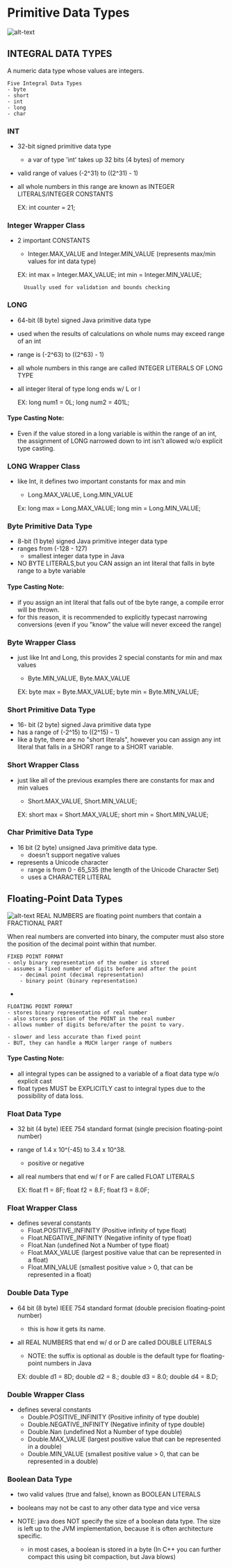 # Primitive Data Types
![alt-text](/Users/emangini/IdeaProjects/edtbl76/HowToDoInJava/JavaBasics/src/com/basics/DataTypes/PrimitiveTypes/Primitive-data-types-in-java.jpg)

## INTEGRAL DATA TYPES

A numeric data type whose values are integers. 

    Five Integral Data Types
    - byte
    - short
    - int
    - long
    - char
    
### INT
- 32-bit signed primitive data type
    - a var of type 'int' takes up 32 bits (4 bytes) of memory
- valid range of values (-2^31) to ((2^31) - 1)
- all whole numbers in this range are known as INTEGER LITERALS/INTEGER CONSTANTS


    EX:
        int counter = 21;
        
### Integer Wrapper Class
- 2 important CONSTANTS
    - Integer.MAX_VALUE and Integer.MIN_VALUE (represents max/min values for int data type)
    
    
    EX:
        int max = Integer.MAX_VALUE; 
        int min = Integer.MIN_VALUE;
        
        Usually used for validation and bounds checking
  
        
### LONG
- 64-bit (8 byte) signed Java primitive data type
- used when the results of calculations on whole nums may exceed range of an int
- range is (-2^63) to ((2^63) - 1)
- all whole numbers in this range are called INTEGER LITERALS OF LONG TYPE
- all integer literal of type long ends w/ L or l


    EX:
        long num1 = 0L;
        long num2 = 401L;
        
#### Type Casting Note:
- Even if the value stored in a long variable is within the range of an int, the assignment of LONG narrowed
down to int isn't allowed w/o explicit type casting. 
        
### LONG Wrapper Class
- like Int, it defines two important constants for max and min
    - Long.MAX_VALUE, Long.MIN_VALUE
    
    
    Ex:
        long max = Long.MAX_VALUE;
        long min = Long.MIN_VALUE;
        
### Byte Primitive Data Type
- 8-bit (1 byte) signed Java primitive integer data type
- ranges from (-128 - 127)
    - smallest integer data type in Java
- NO BYTE LITERALS,but you CAN assign an int literal that falls in byte range to a byte variable

#### Type Casting Note:
- if you assign an int literal that falls out of tbe byte range, a compile error will be thrown. 
- for this reason, it is recommended to explicitly typecast narrowing conversions (even if you
"know" the value will never exceed the range)

### Byte Wrapper Class
- just like Int and Long, this provides 2 special constants for min and max values
    - Byte.MIN_VALUE, Byte.MAX_VALUE
    
    
    EX:
        byte max = Byte.MAX_VALUE;
        byte min = Byte.MIN_VALUE;
        
### Short Primitive Data Type
- 16- bit (2 byte) signed Java primitive data type
- has a range of (-2^15) to ((2^15) - 1)
- like a byte, there are no "short literals", however you can assign any int literal that
falls in a SHORT range to a SHORT variable.

### Short Wrapper Class
- just like all of the previous examples there are constants for max and min values
    - Short.MAX_VALUE, Short.MIN_VALUE;
    
    
    EX:
        short max = Short.MAX_VALUE;
        short min = Short.MIN_VALUE;
        
### Char Primitive Data Type
- 16 bit (2 byte) unsigned Java primitive data type.
    - doesn't support negative values
- represents a Unicode character
    - range is from 0 - 65_535 (the length of the Unicode Character Set)
    - uses a CHARACTER LITERAL
     
## Floating-Point Data Types
![alt-text](/Users/emangini/IdeaProjects/edtbl76/HowToDoInJava/JavaBasics/src/com/basics/DataTypes/PrimitiveTypes/IEEE-754-32-bit-Single-Precision-Floating-Point-Numbers.gif)
REAL NUMBERS are floating point numbers that contain a FRACTIONAL PART 

When real numbers are converted into binary, the computer must also store the position of
the decimal point within that number. 

    
    FIXED POINT FORMAT
    - only binary representation of the number is stored
    - assumes a fixed number of digits before and after the point
        - decimal point (decimal representation)
        - binary point (binary representation)
        
-

    FLOATING POINT FORMAT
    - stores binary representatino of real number
    - also stores position of the POINT in the real number
    - allows number of digits before/after the point to vary. 
    
    - slower and less accurate than fixed point
    - BUT, they can handle a MUCH larger range of numbers 
    

#### Type Casting Note:
- all integral types can be assigned to a variable of a float data type w/o explicit cast
- float types MUST be EXPLICITLY cast to integral types due to the possibility of data loss.

### Float Data Type
- 32 bit (4 byte) IEEE 754 standard format (single precision floating-point number)
- range of 1.4 x 10^(-45) to 3.4 x 10^38. 
    - positive or negative
- all real numbers that end w/ f or F are called FLOAT LITERALS
    
    
    EX:
        float f1 = 8F;
        float f2 = 8.F;
        float f3 = 8.0F;
        
### Float Wrapper Class
- defines several constants
    - Float.POSITIVE_INFINITY   (Positive infinity of type float)
    - Float.NEGATIVE_INFINITY   (Negative infinity of type float)
    - Float.Nan                 (undefined Not a Number of type float)
    - Float.MAX_VALUE (largest positive value that can be represented in a float)
    - Float.MIN_VALUE (smallest positive value > 0, that can be represented in a float)

### Double Data Type
- 64 bit (8 byte) IEEE 754 standard format (double precision floating-point number)
    - this is how it gets its name. 
- all REAL NUMBERS that end w/ d or D are called DOUBLE LITERALS
    - NOTE: the suffix is optional as double is the default type for floating-point
    numbers in Java

    
    EX:
        double d1 = 8D;
        double d2 = 8.;
        double d3 = 8.0;
        double d4 = 8.D;
        
### Double Wrapper Class
- defines several constants
    - Double.POSITIVE_INFINITY   (Positive infinity of type double)
    - Double.NEGATIVE_INFINITY   (Negative infinity of type double)
    - Double.Nan                 (undefined Not a Number of type double)
    - Double.MAX_VALUE (largest positive value that can be represented in a double)
    - Double.MIN_VALUE (smallest positive value > 0, that can be represented in a double)
    
### Boolean Data Type
- two valid values (true and false), known as BOOLEAN LITERALS
- booleans may not be cast to any other data type and vice versa
- NOTE: java does NOT specify the size of a boolean data type. The size is left up to the
JVM implementation, because it is often architecture specific.

    - in most cases, a boolean is stored in a byte
    (In C++ you can further compact this using bit compaction, but Java blows)